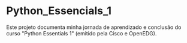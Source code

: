 # Python_Essencials_1
Este projeto documenta minha jornada de aprendizado e conclusão do curso "Python Essentials 1" (emitido pela Cisco e OpenEDG).
